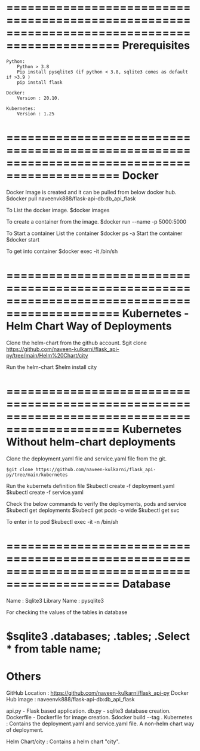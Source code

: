 ==============================================================================================
Prerequisites
==============================================================================================
	Python:
		Python > 3.8
		Pip install pysqlite3 (if python < 3.8, sqlite3 comes as default if >3.9 )
		pip install flask

	Docker:
		Version : 20.10.
	
	Kubernetes:
		Version : 1.25

==============================================================================================
Docker
==============================================================================================

Docker Image is created and it can be pulled from below docker hub.
	$docker pull naveenvk888/flask-api-db:db_api_flask

To List the docker image.
	$docker images

To create a container from the image.
	$docker run --name <Container-Name-of-ours> -p 5000:5000 <Image-ID>
	
To Start a container
	List the container
		$docker ps -a
	Start the container
		$docker start <Container-ID>

To get into container
	$docker exec -it <Container-ID> /bin/sh
	
==============================================================================================
Kubernetes - Helm Chart Way of Deployments
==============================================================================================
Clone the helm-chart from the github account.
	$git clone https://github.com/naveen-kulkarni/flask_api-py/tree/main/Helm%20Chart/city

Run the helm-chart
	$helm install <Deployment-Name> city 

==============================================================================================
Kubernetes Without helm-chart deployments
==============================================================================================
Clone the deployment.yaml file and service.yaml file from the git.

	$git clone https://github.com/naveen-kulkarni/flask_api-py/tree/main/kubernetes

Run the kubernets definition file 
	$kubectl create -f deployment.yaml
	$kubectl create -f service.yaml
	

Check the below commands to verify the deployments, pods and service
	$kubectl get deployments
	$kubectl get pods -o wide
	$kubectl get svc
	
To enter in to pod
	$kubectl exec -it <Pod-Name> -n <NameSpace> /bin/sh

==============================================================================================
Database
==============================================================================================
Name : Sqlite3
Library Name : pysqlite3

For checking the values of the tables in database

$sqlite3 <Database-Name>
.databases;
.tables;
.Select * from table name;
==============================================================================================
Others
==============================================================================================
GitHub Location : https://github.com/naveen-kulkarni/flask_api-py
Docker Hub image : naveenvk888/flask-api-db:db_api_flask

api.py - Flask based application.
db.py -  sqlite3 database creation.
Dockerfile - Dockerfile for image creation.
		$docker build --tag <Image-Name> .
Kubernetes : Contains the deployment.yaml and service.yaml file. A non-helm chart way of deployment.

Helm Chart/city : Contains a helm chart "city".
